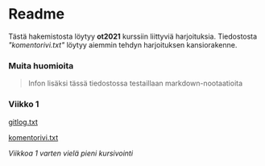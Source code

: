 # Readme

Tästä hakemistosta löytyy **ot2021** kurssiin liittyviä harjoituksia.
Tiedostosta *"komentorivi.txt"* löytyy aiemmin tehdyn harjoituksen kansiorakenne.

### Muita huomioita

> Infon lisäksi tässä tiedostossa testaillaan markdown-nootaatioita

### Viikko 1

[gitlog.txt](https://github.com/Ejo0/ot-harjoitustyo/blob/master/laskarit/viikko1/gitlog.txt)

[komentorivi.txt](https://github.com/Ejo0/ot-harjoitustyo/blob/master/laskarit/viikko1/komentorivi.txt)

_Viikkoa 1 varten vielä pieni kursivointi_
